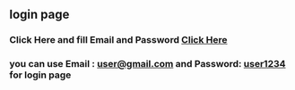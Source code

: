 ## login page
### Click Here and fill Email and Password [Click Here]()
### you can use <b>Email : user@gmail.com</b>  and <b>Password: [user1234]()</b> for login page
